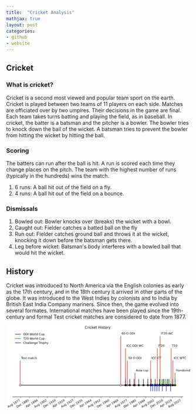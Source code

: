```yaml
---
title:  "Cricket Analysis"
mathjax: true
layout: post
categories:
- github
- website
---
```


## Cricket

### What is cricket?
Cricket is a second most viewed and popular team sport on the earth. Cricket is played between two teams of 11 players on each side. Matches are officiated over by two umpires. Their decisions in the game are final. Each team takes turns batting and playing the field, as in baseball. In cricket, the batter is a batsman and the pitcher is a bowler. The bowler tries to knock down the bail of the wicket. A batsman tries to prevent the bowler from hitting the wicket by hitting the ball.

### Scoring
The batters can run after the ball is hit. A run is scored each time they change places on the pitch. The team with the highest number of runs (typically in the hundreds) wins the match.
1. 6 runs: A ball hit out of the field on a fly.
2. 4 runs: A ball hit out of the field on a bounce.

### Dismissals
1. Bowled out: Bowler knocks over (breaks) the wicket with a bowl.
2. Caught out: Fielder catches a batted ball on the fly
3. Run out: Fielder catches ground ball and throws it at the wicket, knocking it down before the batsman gets there.
4. Leg before wicket: Batsman's body interferes with a bowled ball that would hit the wicket.

## History
Cricket was introduced to North America via the English colonies as early as the 17th century, and in the 18th century it arrived in other parts of the globe. It was introduced to the West Indies by colonists and to India by British East India Company mariners. Since then, the game evolved into several formates. International matches have been played since the 19th-century and formal Test cricket matches are considered to date from 1877.

![Criket History](/assets/Image/History.png)
